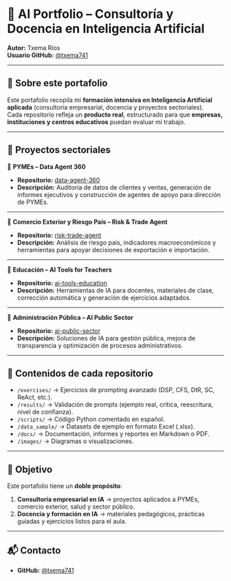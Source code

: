 # 🤖 AI Portfolio – Consultoría y Docencia en Inteligencia Artificial  

**Autor:** Txema Ríos  
**Usuario GitHub:** [@txema741](https://github.com/txema741)  

---

## 📌 Sobre este portafolio
Este portafolio recopila mi **formación intensiva en Inteligencia Artificial aplicada** (consultoría empresarial, docencia y proyectos sectoriales).  
Cada repositorio refleja un **producto real**, estructurado para que **empresas, instituciones y centros educativos** puedan evaluar mi trabajo.  

---

## 📂 Proyectos sectoriales

🔹 **PYMEs – Data Agent 360**  
- **Repositorio:** [data-agent-360]([https://github.com/txema741/ai_portfolio/tree/main](https://github.com/txema741/ai_portfolio/tree/main/data-agent-360))  
- **Descripción:** Auditoría de datos de clientes y ventas, generación de informes ejecutivos y construcción de agentes de apoyo para dirección de PYMEs.  

---

🔹 **Comercio Exterior y Riesgo País – Risk & Trade Agent**  
- **Repositorio:** [risk-trade-agent](https://github.com/txema741/risk-trade-agent)  
- **Descripción:** Análisis de riesgo país, indicadores macroeconómicos y herramientas para apoyar decisiones de exportación e importación.  

---

🔹 **Educación – AI Tools for Teachers**  
- **Repositorio:** [ai-tools-education](https://github.com/txema741/ai-tools-education)  
- **Descripción:** Herramientas de IA para docentes, materiales de clase, corrección automática y generación de ejercicios adaptados.  

---

🔹 **Administración Pública – AI Public Sector**  
- **Repositorio:** [ai-public-sector](https://github.com/txema741/ai-public-sector)  
- **Descripción:** Soluciones de IA para gestión pública, mejora de transparencia y optimización de procesos administrativos.  

---

## 📑 Contenidos de cada repositorio
- `/exercises/` → Ejercicios de prompting avanzado (DSP, CFS, DtR, SC, ReAct, etc.).  
- `/results/` → Validación de prompts (ejemplo real, crítica, reescritura, nivel de confianza).  
- `/scripts/` → Código Python comentado en español.  
- `/data_sample/` → Datasets de ejemplo en formato Excel (.xlsx).  
- `/docs/` → Documentación, informes y reportes en Markdown o PDF.  
- `/images/` → Diagramas o visualizaciones.  

---

## 🚀 Objetivo
Este portafolio tiene un **doble propósito**:  

1. **Consultoría empresarial en IA** → proyectos aplicados a PYMEs, comercio exterior, salud y sector público.  
2. **Docencia y formación en IA** → materiales pedagógicos, prácticas guiadas y ejercicios listos para el aula.  

---

## 📬 Contacto
- **GitHub:** [@txema741](https://github.com/txema741)  


